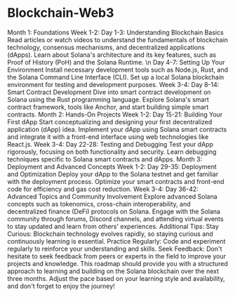 # Blockchain-Web3
Month 1: Foundations
Week 1-2:
Day 1-3: Understanding Blockchain Basics
Read articles or watch videos to understand the fundamentals of blockchain technology, consensus mechanisms, and decentralized applications (dApps).
Learn about Solana's architecture and its key features, such as Proof of History (PoH) and the Solana Runtime.
\n
Day 4-7: Setting Up Your Environment
Install necessary development tools such as Node.js, Rust, and the Solana Command Line Interface (CLI).
Set up a local Solana blockchain environment for testing and development purposes.
Week 3-4:
Day 8-14: Smart Contract Development
Dive into smart contract development on Solana using the Rust programming language.
Explore Solana's smart contract framework, tools like Anchor, and start building simple smart contracts.
Month 2: Hands-On Projects
Week 1-2:
Day 15-21: Building Your First dApp
Start conceptualizing and designing your first decentralized application (dApp) idea.
Implement your dApp using Solana smart contracts and integrate it with a front-end interface using web technologies like React.js.
Week 3-4:
Day 22-28: Testing and Debugging
Test your dApp rigorously, focusing on both functionality and security.
Learn debugging techniques specific to Solana smart contracts and dApps.
Month 3: Deployment and Advanced Concepts
Week 1-2:
Day 29-35: Deployment and Optimization
Deploy your dApp to the Solana testnet and get familiar with the deployment process.
Optimize your smart contracts and front-end code for efficiency and gas cost reduction.
Week 3-4:
Day 36-42: Advanced Topics and Community Involvement
Explore advanced Solana concepts such as tokenomics, cross-chain interoperability, and decentralized finance (DeFi) protocols on Solana.
Engage with the Solana community through forums, Discord channels, and attending virtual events to stay updated and learn from others' experiences.
Additional Tips:
Stay Curious: Blockchain technology evolves rapidly, so staying curious and continuously learning is essential.
Practice Regularly: Code and experiment regularly to reinforce your understanding and skills.
Seek Feedback: Don't hesitate to seek feedback from peers or experts in the field to improve your projects and knowledge.
This roadmap should provide you with a structured approach to learning and building on the Solana blockchain over the next three months. Adjust the pace based on your learning style and availability, and don't forget to enjoy the journey!
